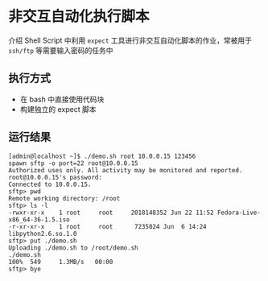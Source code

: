 # 非交互自动化执行脚本

介绍 Shell Script 中利用 `expect` 工具进行非交互自动化脚本的作业，常被用于 `ssh/ftp` 等需要输入密码的任务中


## 执行方式
+ 在 bash 中直接使用代码块
+ 构建独立的 expect 脚本


## 运行结果
```shell
[admin@localhost ~]$ ./demo.sh root 10.0.0.15 123456
spawn sftp -o port=22 root@10.0.0.15
Authorized uses only. All activity may be monitored and reported.
root@10.0.0.15's password: 
Connected to 10.0.0.15.
sftp> pwd
Remote working directory: /root
sftp> ls -l
-rwxr-xr-x    1 root     root     2018148352 Jun 22 11:52 Fedora-Live-x86_64-36-1.5.iso
-r-xr-xr-x    1 root     root      7235024 Jun  6 14:24 libpython2.6.so.1.0
sftp> put ./demo.sh
Uploading ./demo.sh to /root/demo.sh
./demo.sh                                                                                 100%  549     1.3MB/s   00:00    
sftp> bye
```
